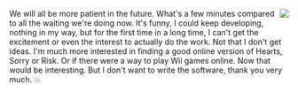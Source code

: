 <img src="http://scripting.com/images/2017/06/26/quimby.png" border="0" align="right">We will all be more patient in the future. What's a few minutes compared to all the waiting we're doing now. It's funny, I could keep developing, nothing in my way, but for the first time in a long time, I can't get the excitement or even the interest to actually do the work. Not that I don't get ideas. I'm much more interested in finding a good online version of Hearts, Sorry or Risk. Or if there were a way to play Wii games online. Now that would be interesting. But I don't want to write the software, thank you very much. :boom:
